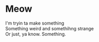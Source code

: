 # Meow
I'm tryin ta make something<BR>
Something weird and somethihng strange<BR>
Or just, ya know. Something.<BR>

